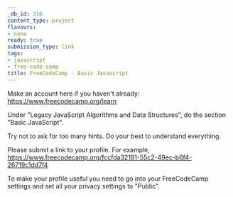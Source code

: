 ```yaml
---
_db_id: 316
content_type: project
flavours:
- none
ready: true
submission_type: link
tags:
- javascript
- free-code-camp
title: FreeCodeCamp - Basic Javascript
---
```


Make an account here if you haven't already: https://www.freecodecamp.org/learn

Under "Legacy JavaScript Algorithms and Data Structures", do the section "Basic JavaScript".

Try not to ask for too many hints. Do your best to understand everything.

Please submit a link to your profile. For example, https://www.freecodecamp.org/fccfda32191-55c2-49ec-b6f4-26719c1dd7f4

To make your profile useful you need to go into your FreeCodeCamp settings and set all your privacy settings to "Public".
